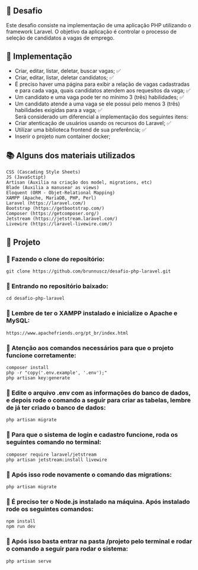 ## 📌 Desafio

Este desafio consiste na implementação de uma aplicação PHP utilizando o framework Laravel. O objetivo da aplicação é controlar o processo de seleção de candidatos a vagas de emprego.

## 📐 Implementação

- Criar, editar, listar, deletar, buscar vagas; ✅
- Criar, editar, listar, deletar candidatos; ✅
- É preciso haver uma página para exibir a relação de vagas cadastradas e para cada vaga, quais candidatos atendem aos requesitos da vaga; ✅
- Um candidato e uma vaga pode ter no mínimo 3 (três) habilidades; ✅
- Um candidato atende a uma vaga se ele possui pelo menos 3 (três) habilidades exigidas para a vaga; ✅ <br>
Será considerado um diferencial a implementação dos seguintes itens:
- Criar atenticação de usuários usando os recursos do Laravel; ✅
- Utilizar uma biblioteca frontend de sua preferência; ✅
- Inserir o projeto num container docker;

## 📚 Alguns dos materiais utilizados

    CSS (Cascading Style Sheets)
    JS (JavaSctipt)
    Artisan (Auxilia na criação dos model, migrations, etc)
    Blade (Auxilia a manusear as views)
    Eloquent (ORM - Objet-Relational Mapping)
    XAMPP (Apache, MariaDB, PHP, Perl)
    Laravel (https://laravel.com/)
    Bootstrap (https://getbootstrap.com/)
    Composer (https://getcomposer.org/)
    Jetstream (https://jetstream.laravel.com/)
    Livewire (https://laravel-livewire.com/)

## 📁 Projeto
### 📍 Fazendo o clone do repositório:

    git clone https://github.com/brunnuscz/desafio-php-laravel.git

### 📍 Entrando no repositório baixado:

    cd desafio-php-laravel

### 📍 Lembre de ter o XAMPP instalado e inicialize o Apache e MySQL:

    https://www.apachefriends.org/pt_br/index.html

### 📍 Atenção aos comandos necessários para que o projeto funcione corretamente:

    composer install
    php -r "copy('.env.example', '.env');"
    php artisan key:generate
    
### 📍 Edite o arquivo .env com as informações do banco de dados, e depois rode o comando a seguir para criar as tabelas, lembre de já ter criado o banco de dados:

    php artisan migrate 

### 📍 Para que o sistema de login e cadastro funcione, roda os seguintes comando no terminal:

    composer require laravel/jetstream
    php artisan jetstream:install livewire

### 📍 Após isso rode novamente o comando das migrations:

    php artisan migrate

### 📍 É preciso ter o Node.js instalado na máquina. Após instalado rode os seguintes comandos:

    npm install
    npm run dev

### 📍 Após isso basta entrar na pasta /projeto pelo terminal e rodar o comando a seguir para rodar o sistema:

    php artisan serve
